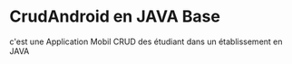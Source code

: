 # CrudAndroid en JAVA Base
c'est une Application Mobil CRUD des étudiant dans un établissement en JAVA
